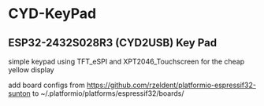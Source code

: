 # CYD-KeyPad

## ESP32-2432S028R3 (CYD2USB) Key Pad 

simple keypad using TFT_eSPI and XPT2046_Touchscreen for the cheap yellow display

add board configs from https://github.com/rzeldent/platformio-espressif32-sunton to 
~/.platformio/platforms/espressif32/boards/
